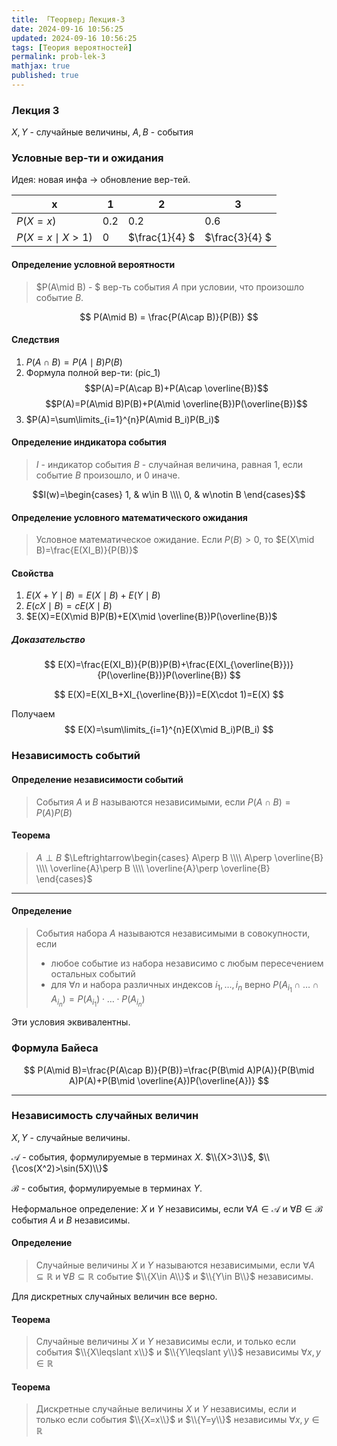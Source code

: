 ```yaml
---
title: 「Теорвер」Лекция-3
date: 2024-09-16 10:56:25
updated: 2024-09-16 10:56:25
tags: [Теория вероятностей]
permalink: prob-lek-3
mathjax: true
published: true
---
```


### Лекция 3

$X, Y$ - случайные величины, $A,B$ - события

### Условные вер-ти и ожидания
Идея: новая инфа -> обновление вер-тей.

| x                | 1   | 2              | 3              |
|------------------|-----|----------------|----------------|
| $P(X=x)$         | 0.2 | 0.2            | 0.6            |
| $P(X=x\mid X>1)$ | 0   | $\frac{1}{4} $ | $\frac{3}{4} $ |

<!--more-->

#### Определение условной вероятности
> $P(A\mid B) - $ вер-ть события $A$ при условии, что произошло событие $B$.

$$
P(A\mid B) = \frac{P(A\cap B)}{P(B)}
$$

#### Следствия
1. $P(A\cap B) = P(A\mid B)P(B)$
2. Формула полной вер-ти: (pic_1) $$P(A)=P(A\cap B)+P(A\cap \overline{B})$$
$$P(A)=P(A\mid B)P(B)+P(A\mid \overline{B})P(\overline{B})$$
3. $P(A)=\sum\limits_{i=1}^{n}P(A\mid B_i)P(B_i)$

#### Определение индикатора события
> $I$ - индикатор события $B$ - случайная величина, равная $1$, если событие $B$ произошло, и $0$ иначе.

$$I(w)=\begin{cases} 1, & w\in B \\\\ 0, & w\notin B \end{cases}$$

#### Определение условного математического ожидания
> Условное математическое ожидание. Если $P(B)>0$, то $E(X\mid B)=\frac{E(XI_B)}{P(B)}$

#### Свойства
1. $E(X+Y\mid B)=E(X\mid B)+E(Y\mid B)$
2. $E(cX\mid B)=cE(X\mid B)$
3. $E(X)=E(X\mid B)P(B)+E(X\mid \overline{B})P(\overline{B})$
##### Доказательство
$$
E(X)=\frac{E(XI_B)}{P(B)}P(B)+\frac{E(XI_{\overline{B}})}{P(\overline{B})}P(\overline{B})
$$

$$
E(X)=E(XI_B+XI_{\overline{B}})=E(X\cdot 1)=E(X)
$$

Получаем 
$$
E(X)=\sum\limits_{i=1}^{n}E(X\mid B_i)P(B_i)
$$

### Независимость событий
#### Определение независимости событий
> События $A$ и $B$ называются независимыми, если $P(A\cap B)=P(A)P(B)$

#### Теорема
> $A\perp B$ $\Leftrightarrow\begin{cases}
A\perp B \\\\
A\perp \overline{B} \\\\
\overline{A}\perp B \\\\
\overline{A}\perp \overline{B}
\end{cases}$

---

#### Определение
> События набора $A$ называются независимыми в совокупности, если
> - любое событие из набора независимо с любым пересечением остальных событий
> - для $\forall n$ и набора различных индексов $i_1,\ldots,i_n$ верно $P(A_{i_1}\cap\ldots\cap A_{i_n})=P(A_{i_1})\cdot\ldots\cdot P(A_{i_n})$

Эти условия эквивалентны.

### Формула Байеса
$$
P(A\mid B)=\frac{P(A\cap B)}{P(B)}=\frac{P(B\mid A)P(A)}{P(B\mid A)P(A)+P(B\mid \overline{A})P(\overline{A})}
$$

---
### Независимость случайных величин
$X,Y$ - случайные величины.

$\mathcal{A}$ - события, формулируемые в терминах $X$. 
$\\{X>3\\}$, $\\{\cos(X^2)>\sin(5X)\\}$

$\mathcal{B}$ - события, формулируемые в терминах $Y$.

Неформальное определение: $X$ и $Y$ независимы, если $\forall A\in\mathcal{A}$ и $\forall B\in\mathcal{B}$ события $A$ и $B$ независимы.

#### Определение
> Случайные величины $X$ и $Y$ называются независимыми, 
> если $\forall A\subseteq\mathbb{R}$ и $\forall B\subseteq\mathbb{R}$ событие $\\{X\in A\\}$ и $\\{Y\in B\\}$ независимы. 

Для дискретных случайных величин все верно.

####  Теорема
> Случайные величины $X$ и $Y$ независимы если, и только если события $\\{X\leqslant x\\}$ и $\\{Y\leqslant y\\}$ независимы $\forall x,y\in\mathbb{R}$

#### Теорема
> Дискретные случайные величины $X$ и $Y$ независимы, если и только если события $\\{X=x\\}$ и $\\{Y=y\\}$ независимы $\forall x,y\in\mathbb{R}$